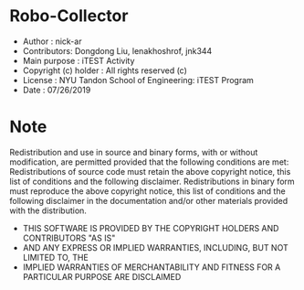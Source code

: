 # Robo-Collector

- Author : nick-ar
- Contributors: Dongdong Liu, lenakhoshrof, jnk344
- Main purpose : iTEST Activity
- Copyright (c) holder : All rights reserved (c)
- License : NYU Tandon School of Engineering: iTEST Program
- Date : 07/26/2019

# Note

Redistribution and use in source and binary forms, with or without modification,
are permitted provided that the following conditions are met:
Redistributions of source code must retain the above copyright notice,
this list of conditions and the following disclaimer.
Redistributions in binary form must reproduce the above copyright notice,
this list of conditions and the following disclaimer in the documentation and/or other materials provided with the distribution.

- THIS SOFTWARE IS PROVIDED BY THE COPYRIGHT HOLDERS AND CONTRIBUTORS "AS IS"
- AND ANY EXPRESS OR IMPLIED WARRANTIES, INCLUDING, BUT NOT LIMITED TO, THE
- IMPLIED WARRANTIES OF MERCHANTABILITY AND FITNESS FOR A PARTICULAR PURPOSE ARE DISCLAIMED
